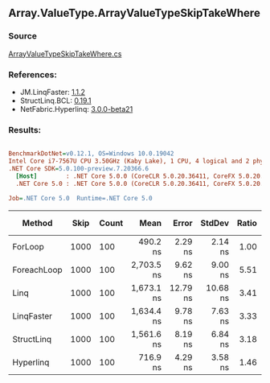 ﻿## Array.ValueType.ArrayValueTypeSkipTakeWhere

### Source
[ArrayValueTypeSkipTakeWhere.cs](../LinqBenchmarks/Array/ValueType/ArrayValueTypeSkipTakeWhere.cs)

### References:
- JM.LinqFaster: [1.1.2](https://www.nuget.org/packages/JM.LinqFaster/1.1.2)
- StructLinq.BCL: [0.19.1](https://www.nuget.org/packages/StructLinq.BCL/0.19.1)
- NetFabric.Hyperlinq: [3.0.0-beta21](https://www.nuget.org/packages/NetFabric.Hyperlinq/3.0.0-beta21)

### Results:
``` ini

BenchmarkDotNet=v0.12.1, OS=Windows 10.0.19042
Intel Core i7-7567U CPU 3.50GHz (Kaby Lake), 1 CPU, 4 logical and 2 physical cores
.NET Core SDK=5.0.100-preview.7.20366.6
  [Host]        : .NET Core 5.0.0 (CoreCLR 5.0.20.36411, CoreFX 5.0.20.36411), X64 RyuJIT
  .NET Core 5.0 : .NET Core 5.0.0 (CoreCLR 5.0.20.36411, CoreFX 5.0.20.36411), X64 RyuJIT

Job=.NET Core 5.0  Runtime=.NET Core 5.0  

```
|      Method | Skip | Count |       Mean |    Error |   StdDev | Ratio | RatioSD | Code Size |  Gen 0 | Gen 1 | Gen 2 | Allocated | CacheMisses/Op | BranchMispredictions/Op |
|------------ |----- |------ |-----------:|---------:|---------:|------:|--------:|----------:|-------:|------:|------:|----------:|---------------:|------------------------:|
|     ForLoop | 1000 |   100 |   490.2 ns |  2.29 ns |  2.14 ns |  1.00 |    0.00 |     339 B |      - |     - |     - |         - |              0 |                       0 |
| ForeachLoop | 1000 |   100 | 2,703.5 ns |  9.62 ns |  9.00 ns |  5.51 |    0.03 |     537 B | 0.0153 |     - |     - |      32 B |              1 |                       2 |
|        Linq | 1000 |   100 | 1,673.1 ns | 12.79 ns | 10.68 ns |  3.41 |    0.03 |    1894 B | 0.1183 |     - |     - |     248 B |              3 |                       2 |
|  LinqFaster | 1000 |   100 | 1,634.4 ns |  9.78 ns |  7.63 ns |  3.33 |    0.03 |    1532 B | 6.7329 |     - |     - |   14096 B |             11 |                       2 |
|  StructLinq | 1000 |   100 | 1,561.6 ns |  8.19 ns |  6.84 ns |  3.18 |    0.01 |    1653 B | 0.0763 |     - |     - |     160 B |              2 |                       1 |
|   Hyperlinq | 1000 |   100 |   716.9 ns |  4.29 ns |  3.58 ns |  1.46 |    0.01 |    1060 B |      - |     - |     - |         - |              0 |                       1 |

